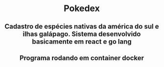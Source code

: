 <h1 align="center">  Pokedex </h1>

<h2 align="center"> Cadastro de espécies nativas da américa do sul e ilhas galápago. Sistema desenvolvido basicamente em react e go lang </h2>

<h2 align="center"> Programa rodando em container docker </h2>
<br>
